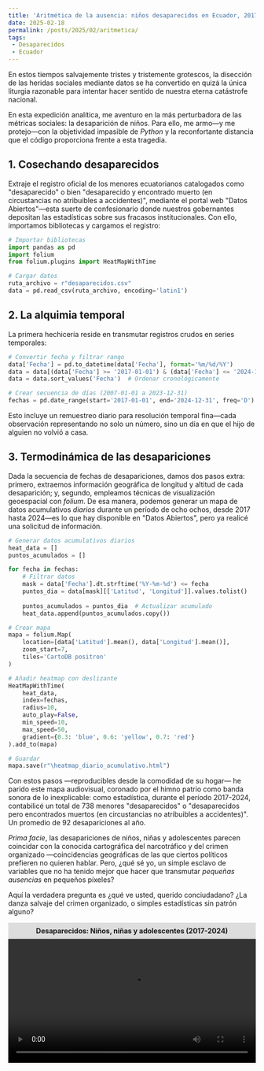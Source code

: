 ```yaml
---
title: 'Aritmética de la ausencia: niños desaparecidos en Ecuador, 2017-2024'
date: 2025-02-18
permalink: /posts/2025/02/aritmetica/
tags:
 - Desaparecidos
 - Ecuador
---
```



En estos tiempos salvajemente tristes y tristemente grotescos, la disección de las heridas sociales mediante datos se ha convertido en quizá la única liturgia razonable para intentar hacer sentido de nuestra eterna catástrofe nacional. 

En esta expedición analítica, me aventuro en la más perturbadora de las métricas sociales: la desaparición de niños. Para ello, me armo—y me protejo—con la objetividad impasible de *Python* y la reconfortante distancia que el código proporciona frente a esta tragedia.

## 1. Cosechando desaparecidos  
Extraje el registro oficial de los menores ecuatorianos catalogados como "desaparecido" o bien "desaparecido y encontrado muerto (en circustancias no atribuibles a accidentes)", mediante el portal web "Datos Abiertos"—esta suerte de confesionario donde nuestros gobernantes depositan las estadísticas sobre sus fracasos institucionales. Con ello, importamos bibliotecas y cargamos el registro:

```python
# Importar bibliotecas
import pandas as pd
import folium
from folium.plugins import HeatMapWithTime

# Cargar datos
ruta_archivo = r"desaparecidos.csv"
data = pd.read_csv(ruta_archivo, encoding='latin1')
```



## 2. La alquimia temporal  
La primera hechicería reside en transmutar registros crudos en series temporales:

```python
# Convertir fecha y filtrar rango
data['Fecha'] = pd.to_datetime(data['Fecha'], format='%m/%d/%Y')
data = data[(data['Fecha'] >= '2017-01-01') & (data['Fecha'] <= '2024-12-31')]
data = data.sort_values('Fecha')  # Ordenar cronológicamente

# Crear secuencia de días (2007-01-01 a 2023-12-31)
fechas = pd.date_range(start='2017-01-01', end='2024-12-31', freq='D').strftime('%Y-%m-%d').tolist()
```

Esto incluye un remuestreo diario para resolución temporal fina—cada observación representando no solo un número, sino un día en que el hijo de alguien no volvió a casa.


## 3. Termodinámica de las desapariciones
Dada la secuencia de fechas de desapariciones, damos dos pasos extra: primero, extraemos información geográfica de longitud y altitud de cada desaparición; y, segundo, empleamos técnicas de visualización geoespacial con *folium*. De esa manera, podemos generar un mapa de datos acumulativos *diarios* durante un período de ocho ochos, desde 2017 hasta 2024—es lo que hay disponible en "Datos Abiertos", pero ya realicé una solicitud de información.

```python
# Generar datos acumulativos diarios
heat_data = []
puntos_acumulados = []

for fecha in fechas:
    # Filtrar datos 
    mask = data['Fecha'].dt.strftime('%Y-%m-%d') <= fecha
    puntos_dia = data[mask][['Latitud', 'Longitud']].values.tolist()
    
    puntos_acumulados = puntos_dia  # Actualizar acumulado 
    heat_data.append(puntos_acumulados.copy())

# Crear mapa
mapa = folium.Map(
    location=[data['Latitud'].mean(), data['Longitud'].mean()],
    zoom_start=7,
    tiles='CartoDB positron'
)

# Añadir heatmap con deslizante
HeatMapWithTime(
    heat_data,
    index=fechas,
    radius=10,
    auto_play=False, 
    min_speed=10,
    max_speed=50,
    gradient={0.3: 'blue', 0.6: 'yellow', 0.7: 'red'}
).add_to(mapa)

# Guardar
mapa.save(r"\heatmap_diario_acumulativo.html")
```

Con estos pasos —reproducibles desde la comodidad de su hogar— he parido este mapa audiovisual, coronado por el himno patrio como banda sonora de lo inexplicable: como estadística, durante el período 2017-2024, contabilicé un total de 738 menores "desaparecidos" o "desaparecidos pero encontrados muertos (en circustancias no atribuibles a accidentes)". Un promedio de 92 desapariciones al año.

*Prima facie*, las desapariciones de niños, niñas y adolescentes parecen coincidar con la conocida cartográfica del narcotráfico y del crimen organizado —coincidencias geográficas de las que ciertos políticos prefieren no quieren hablar. Pero, ¿qué sé yo, un simple esclavo de variables que no ha tenido mejor que hacer que transmutar *pequeñas ausencias* en pequeños píxeles?

Aquí la verdadera pregunta es ¿qué ve usted, querido conciudadano? ¿La danza salvaje del crimen organizado, o simples estadísticas sin patrón alguno?

<div style="text-align: center;">
<div style="background-color: #dddddd; padding: 8px;">
<strong>
Desaparecidos: Niños, niñas y adolescentes (2017-2024)
</strong>
</div>
<div style="text-align: center;">
<video width="100%" controls>
  <source src="https://arduinotomasi.github.io/assets/videos/desaparecidos.mp4" type="video/mp4">
</video>
</div>